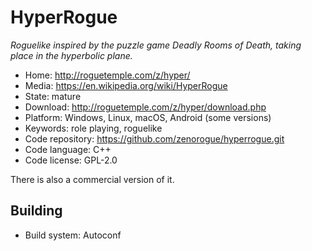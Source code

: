 # HyperRogue

_Roguelike inspired by the puzzle game Deadly Rooms of Death, taking place in the hyperbolic plane._

- Home: http://roguetemple.com/z/hyper/
- Media: https://en.wikipedia.org/wiki/HyperRogue
- State: mature
- Download: http://roguetemple.com/z/hyper/download.php
- Platform: Windows, Linux, macOS, Android (some versions)
- Keywords: role playing, roguelike
- Code repository: https://github.com/zenorogue/hyperrogue.git
- Code language: C++
- Code license: GPL-2.0

There is also a commercial version of it.

## Building

- Build system: Autoconf
